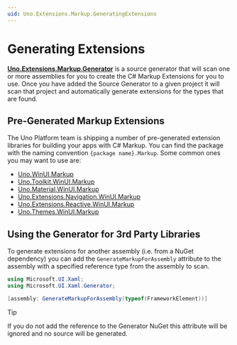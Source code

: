 ```yaml
---
uid: Uno.Extensions.Markup.GeneratingExtensions
---
```

# Generating Extensions

[**Uno.Extensions.Markup.Generator**](https://www.nuget.org/packages/Uno.Extensions.Markup.Generators) is a source generator that will scan one or more assemblies for you to create the C# Markup Extensions for you to use. Once you have added the Source Generator to a given project it will scan that project and automatically generate extensions for the types that are found.

## Pre-Generated Markup Extensions

The Uno Platform team is shipping a number of pre-generated extension libraries for building your apps with C# Markup. You can find the package with the naming convention `{package name}.Markup`. Some common ones you may want to use are:

- [Uno.WinUI.Markup](https://www.nuget.org/packages/Uno.WinUI.Markup)
- [Uno.Toolkit.WinUI.Markup](https://www.nuget.org/packages/Uno.Toolkit.WinUI.Markup)
- [Uno.Material.WinUI.Markup](https://www.nuget.org/packages/Uno.Material.WinUI.Markup)
- [Uno.Extensions.Navigation.WinUI.Markup](https://www.nuget.org/packages/Uno.Extensions.Navigation.WinUI.Markup)
- [Uno.Extensions.Reactive.WinUI.Markup](https://www.nuget.org/packages/Uno.Extensions.Reactive.WinUI.Markup)
- [Uno.Themes.WinUI.Markup](https://www.nuget.org/packages/Uno.Themes.WinUI.Markup)

## Using the Generator for 3rd Party Libraries

To generate extensions for another assembly (i.e. from a NuGet dependency) you can add the `GenerateMarkupForAssembly` attribute to the assembly with a specified reference type from the assembly to scan.

```cs
using Microsoft.UI.Xaml;
using Microsoft.UI.Xaml.Generator;

[assembly: GenerateMarkupForAssembly(typeof(FrameworkElement))]
```

> [!TIP]
> If you do not add the reference to the Generator NuGet this attribute will be ignored and no source will be generated.
